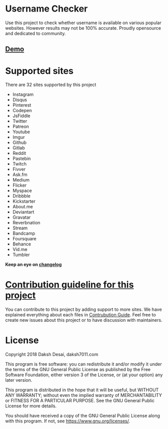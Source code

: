 # Username Checker
Use this project to check whether username is available on various popular websites.
However results may not be 100% accurate.
Proudly opensource and dedicated to community.

## [Demo](https://daksh7011.com/demo/existance/)

# Supported sites
There are 32 sites supported by this project
* Instagram
* Disqus
* Pinterest
* Codepen
* JsFiddle
* Twitter
* Patreon
* Youtube
* Imgur
* Github
* Gitlab
* Reddit
* Pastebin
* Twitch
* Fivver
* Ask.fm
* Medium
* Flicker
* Myspace
* Dribbble
* Kickstarter
* About.me
* Deviantart
* Gravatar
* Reverbnation
* Stream
* Bandcamp
* Foursquare
* Behance
* Vid.me
* Tumbler

**Keep an eye on [changelog](CHANGELOG)**

# [Contribution guideline for this project](CONTRIBUTING.md)
You can contribute to this project by adding support to more sites. We have explained everything about 		each files in [Contrubution Guide](CONTRIBUTING.md).
Feel free to create new issues about this project or to have discussion with maintainers.

# License

Copyright 2018 Daksh Desai, daksh7011.com

This program is free software: you can redistribute it and/or modify
it under the terms of the GNU General Public License as published by
the Free Software Foundation, either version 3 of the License, or
(at your option) any later version.

This program is distributed in the hope that it will be useful,
but WITHOUT ANY WARRANTY; without even the implied warranty of
MERCHANTABILITY or FITNESS FOR A PARTICULAR PURPOSE.  See the
GNU General Public License for more details.

You should have received a copy of the GNU General Public License
along with this program.  If not, see <https://www.gnu.org/licenses/>.
